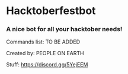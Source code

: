# Hacktoberfestbot
### A nice bot for all your hacktober needs!

Commands list:
TO BE ADDED


Created by: 
PEOPLE ON EARTH



Stuff: https://discord.gg/5YejEEM
